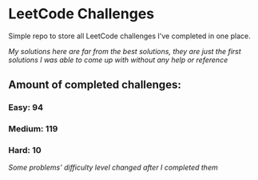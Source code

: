
# LeetCode Challenges

Simple repo to store all LeetCode challenges I've completed in one place.

<i>My solutions here are far from the best solutions, they are just the first solutions I was able to come up with without any help or reference</i>

## Amount of completed challenges:

### Easy: 94

### Medium: 119

### Hard: 10

<i>Some problems' difficulty level changed after I completed them</i>

